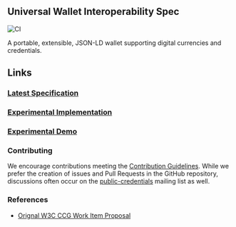 ## Universal Wallet Interoperability Spec

![CI](https://github.com/w3c-ccg/universal-wallet-interop-spec/workflows/CI/badge.svg)

A portable, extensible, JSON-LD wallet supporting digital currencies and credentials.

## Links

### [Latest Specification](https://w3c-ccg.github.io/universal-wallet-interop-spec/)

### [Experimental Implementation](./packages/universal-wallet-react)

### [Experimental Demo](https://w3c-ccg.github.io/universal-wallet-interop-spec/storybook/?path=/story/cards-wallet--unlocked)

### Contributing

We encourage contributions meeting the [Contribution
Guidelines](CONTRIBUTING.md). While we prefer the creation of issues
and Pull Requests in the GitHub repository, discussions often occur
on the
[public-credentials](http://lists.w3.org/Archives/Public/public-credentials/)
mailing list as well.

### References

- [Orignal W3C CCG Work Item Proposal](https://lists.w3.org/Archives/Public/public-credentials/2020Jun/0158.html)

